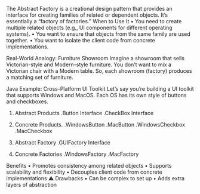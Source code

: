 The Abstract Factory is a creational design pattern that provides an interface for creating families of related or dependent objects. It’s essentially a “factory of factories.”
When to Use It
• 	You need to create multiple related objects (e.g., UI components for different operating systems).
• 	You want to ensure that objects from the same family are used together.
• 	You want to isolate the client code from concrete implementations.

Real-World Analogy: Furniture Showroom
Imagine a showroom that sells Victorian-style and Modern-style furniture. You don’t want to mix a Victorian chair with a Modern table. So, each showroom (factory) produces a matching set of furniture.

Java Example: Cross-Platform UI Toolkit
Let’s say you’re building a UI toolkit that supports Windows and MacOS. Each OS has its own style of buttons and checkboxes.

1. Abstract Products
	.Button Interface
	.CheckBox Interface
	
2. Concrete Products.
	.WindowsButton 
	.MacButton 
	.WindowsCheckbox 
	.MacCheckbox 
	
3. Abstract Factory
	.GUIFactory Interface
	
4. Concrete Factories
	.WindowsFactory 
	.MacFactory 
	
Benefits
• 	Promotes consistency among related objects
• 	Supports scalability and flexibility
• 	Decouples client code from concrete implementations
⚠️ Drawbacks
• 	Can be complex to set up
• 	Adds extra layers of abstraction